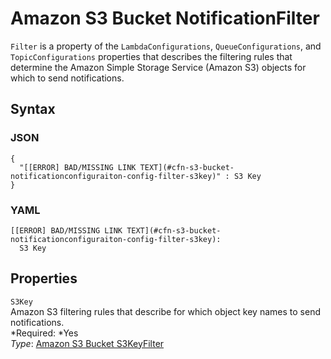 # Amazon S3 Bucket NotificationFilter<a name="aws-properties-s3-bucket-notificationconfiguration-config-filter"></a>

`Filter` is a property of the `LambdaConfigurations`, `QueueConfigurations`, and `TopicConfigurations` properties that describes the filtering rules that determine the Amazon Simple Storage Service \(Amazon S3\) objects for which to send notifications\.

## Syntax<a name="w3ab2c21c14e1514b5"></a>

### JSON<a name="aws-properties-s3-bucket-notificationconfiguration-config-filter-syntax.json"></a>

```
{
  "[[ERROR] BAD/MISSING LINK TEXT](#cfn-s3-bucket-notificationconfiguraiton-config-filter-s3key)" : S3 Key
}
```

### YAML<a name="aws-properties-s3-bucket-notificationconfiguration-config-filter-syntax.yaml"></a>

```
[[ERROR] BAD/MISSING LINK TEXT](#cfn-s3-bucket-notificationconfiguraiton-config-filter-s3key):
  S3 Key
```

## Properties<a name="w3ab2c21c14e1514b7"></a>

`S3Key`  
Amazon S3 filtering rules that describe for which object key names to send notifications\.  
*Required: *Yes  
*Type*: [Amazon S3 Bucket S3KeyFilter](aws-properties-s3-bucket-notificationconfiguration-config-filter-s3key.md)